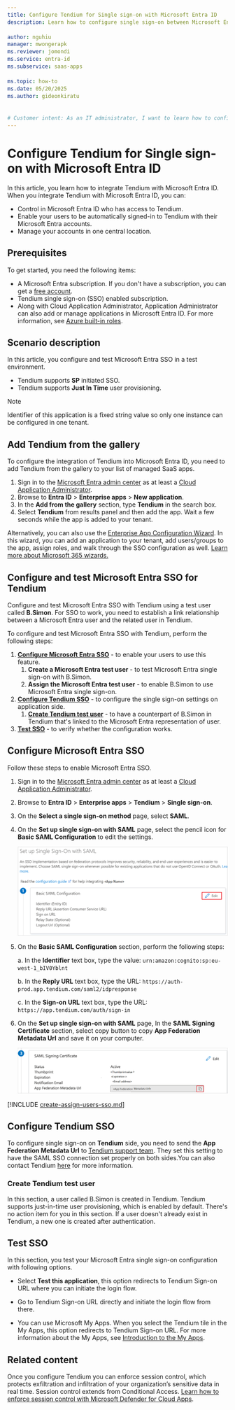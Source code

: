 ```yaml
---
title: Configure Tendium for Single sign-on with Microsoft Entra ID
description: Learn how to configure single sign-on between Microsoft Entra ID and Tendium.

author: nguhiu
manager: mwongerapk
ms.reviewer: jomondi
ms.service: entra-id
ms.subservice: saas-apps

ms.topic: how-to
ms.date: 05/20/2025
ms.author: gideonkiratu


# Customer intent: As an IT administrator, I want to learn how to configure single sign-on between Microsoft Entra ID and Tendium so that I can control who has access to Tendium, enable automatic sign-in with Microsoft Entra accounts, and manage my accounts in one central location.
---
```


# Configure Tendium for Single sign-on with Microsoft Entra ID

In this article,  you learn how to integrate Tendium with Microsoft Entra ID. When you integrate Tendium with Microsoft Entra ID, you can:

* Control in Microsoft Entra ID who has access to Tendium.
* Enable your users to be automatically signed-in to Tendium with their Microsoft Entra accounts.
* Manage your accounts in one central location.

## Prerequisites

To get started, you need the following items:

* A Microsoft Entra subscription. If you don't have a subscription, you can get a [free account](https://azure.microsoft.com/free/).
* Tendium single sign-on (SSO) enabled subscription.
* Along with Cloud Application Administrator, Application Administrator can also add or manage applications in Microsoft Entra ID.
For more information, see [Azure built-in roles](~/identity/role-based-access-control/permissions-reference.md).

## Scenario description

In this article,  you configure and test Microsoft Entra SSO in a test environment.

* Tendium supports **SP** initiated SSO.
* Tendium supports **Just In Time** user provisioning.

> [!NOTE]
> Identifier of this application is a fixed string value so only one instance can be configured in one tenant.

## Add Tendium from the gallery

To configure the integration of Tendium into Microsoft Entra ID, you need to add Tendium from the gallery to your list of managed SaaS apps.

1. Sign in to the [Microsoft Entra admin center](https://entra.microsoft.com) as at least a [Cloud Application Administrator](~/identity/role-based-access-control/permissions-reference.md#cloud-application-administrator).
1. Browse to **Entra ID** > **Enterprise apps** > **New application**.
1. In the **Add from the gallery** section, type **Tendium** in the search box.
1. Select **Tendium** from results panel and then add the app. Wait a few seconds while the app is added to your tenant.

 Alternatively, you can also use the [Enterprise App Configuration Wizard](https://portal.office.com/AdminPortal/home?Q=Docs#/azureadappintegration). In this wizard, you can add an application to your tenant, add users/groups to the app, assign roles, and walk through the SSO configuration as well. [Learn more about Microsoft 365 wizards.](/microsoft-365/admin/misc/azure-ad-setup-guides)

<a name='configure-and-test-azure-ad-sso-for-tendium'></a>

## Configure and test Microsoft Entra SSO for Tendium

Configure and test Microsoft Entra SSO with Tendium using a test user called **B.Simon**. For SSO to work, you need to establish a link relationship between a Microsoft Entra user and the related user in Tendium.

To configure and test Microsoft Entra SSO with Tendium, perform the following steps:

1. **[Configure Microsoft Entra SSO](#configure-azure-ad-sso)** - to enable your users to use this feature.
    1. **Create a Microsoft Entra test user** - to test Microsoft Entra single sign-on with B.Simon.
    1. **Assign the Microsoft Entra test user** - to enable B.Simon to use Microsoft Entra single sign-on.
1. **[Configure Tendium SSO](#configure-tendium-sso)** - to configure the single sign-on settings on application side.
    1. **[Create Tendium test user](#create-tendium-test-user)** - to have a counterpart of B.Simon in Tendium that's linked to the Microsoft Entra representation of user.
1. **[Test SSO](#test-sso)** - to verify whether the configuration works.

<a name='configure-azure-ad-sso'></a>

## Configure Microsoft Entra SSO

Follow these steps to enable Microsoft Entra SSO.

1. Sign in to the [Microsoft Entra admin center](https://entra.microsoft.com) as at least a [Cloud Application Administrator](~/identity/role-based-access-control/permissions-reference.md#cloud-application-administrator).
1. Browse to **Entra ID** > **Enterprise apps** > **Tendium** > **Single sign-on**.
1. On the **Select a single sign-on method** page, select **SAML**.
1. On the **Set up single sign-on with SAML** page, select the pencil icon for **Basic SAML Configuration** to edit the settings.

   ![Screenshot shows to edit Basic SAML Configuration.](common/edit-urls.png "Basic Configuration")

1. On the **Basic SAML Configuration** section, perform the following steps:

    a. In the **Identifier** text box, type the value:
    `urn:amazon:cognito:sp:eu-west-1_bIV0Yblnt`
    
    b. In the **Reply URL** text box, type the URL:
    `https://auth-prod.app.tendium.com/saml2/idpresponse`

    c. In the **Sign-on URL** text box, type the URL:
    `https://app.tendium.com/auth/sign-in`

1. On the **Set up single sign-on with SAML** page, In the **SAML Signing Certificate** section, select copy button to copy **App Federation Metadata Url** and save it on your computer.

	![Screenshot shows the Certificate download link.](common/copy-metadataurl.png "Certificate")

<a name='create-an-azure-ad-test-user'></a>

[!INCLUDE [create-assign-users-sso.md](~/identity/saas-apps/includes/create-assign-users-sso.md)]

## Configure Tendium SSO

To configure single sign-on on **Tendium** side, you need to send the **App Federation Metadata Url** to [Tendium support team](mailto:tech-partners@tendium.com). They set this setting to have the SAML SSO connection set properly on both sides.You can also contact Tendium [here](https://tendium.ai/contact/) for more information.

### Create Tendium test user

In this section, a user called B.Simon is created in Tendium. Tendium supports just-in-time user provisioning, which is enabled by default. There's no action item for you in this section. If a user doesn't already exist in Tendium, a new one is created after authentication.

## Test SSO 

In this section, you test your Microsoft Entra single sign-on configuration with following options. 

* Select **Test this application**, this option redirects to Tendium Sign-on URL where you can initiate the login flow. 

* Go to Tendium Sign-on URL directly and initiate the login flow from there.

* You can use Microsoft My Apps. When you select the Tendium tile in the My Apps, this option redirects to Tendium Sign-on URL. For more information about the My Apps, see [Introduction to the My Apps](https://support.microsoft.com/account-billing/sign-in-and-start-apps-from-the-my-apps-portal-2f3b1bae-0e5a-4a86-a33e-876fbd2a4510).

## Related content

Once you configure Tendium you can enforce session control, which protects exfiltration and infiltration of your organization’s sensitive data in real time. Session control extends from Conditional Access. [Learn how to enforce session control with Microsoft Defender for Cloud Apps](/cloud-app-security/proxy-deployment-any-app).
